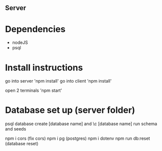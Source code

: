 ## Server

# Dependencies
- nodeJS
- psql

# Install instructions

go into server 'npm install'
go into client 'npm install'

<!-- npm install react-icons -->
open 2 terminals 'npm start'

# Database set up (server folder)

psql
database create [database name] and \c [database name]
run schema and seeds

npm i cors (fix cors)
npm i pg (postgres)
npm i dotenv
npm run db:reset (database reset)